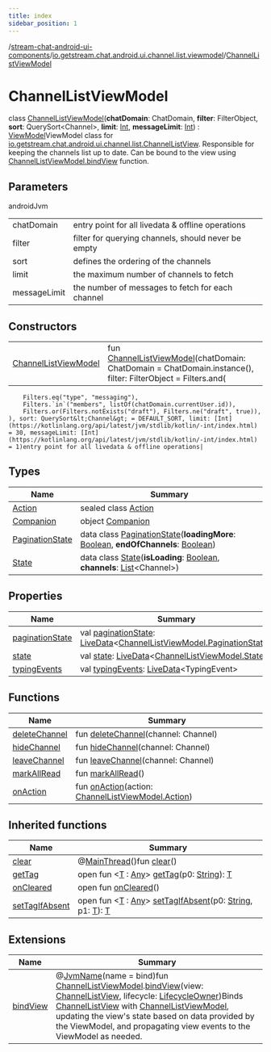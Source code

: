 ```yaml
---
title: index
sidebar_position: 1
---
```

/[stream-chat-android-ui-components](../../index.md)/[io.getstream.chat.android.ui.channel.list.viewmodel](../index.md)/[ChannelListViewModel](index.md)  
  
  
  
# ChannelListViewModel  
class [ChannelListViewModel](index.md)(**chatDomain**: ChatDomain, **filter**: FilterObject, **sort**: QuerySort&lt;Channel&gt;, **limit**: [Int](https://kotlinlang.org/api/latest/jvm/stdlib/kotlin/-int/index.html), **messageLimit**: [Int](https://kotlinlang.org/api/latest/jvm/stdlib/kotlin/-int/index.html)) : [ViewModel](https://developer.android.com/reference/kotlin/androidx/lifecycle/ViewModel.html)ViewModel class for [io.getstream.chat.android.ui.channel.list.ChannelListView](../../io.getstream.chat.android.ui.channel.list/ChannelListView/index.md). Responsible for keeping the channels list up to date. Can be bound to the view using [ChannelListViewModel.bindView](../bindView.md) function.  
  
## Parameters  
  
androidJvm  
  
| | |
|---|---|
| <a name="io.getstream.chat.android.ui.channel.list.viewmodel/ChannelListViewModel///PointingToDeclaration/"></a>chatDomain| <a name="io.getstream.chat.android.ui.channel.list.viewmodel/ChannelListViewModel///PointingToDeclaration/"></a>entry point for all livedata & offline operations|
| <a name="io.getstream.chat.android.ui.channel.list.viewmodel/ChannelListViewModel///PointingToDeclaration/"></a>filter| <a name="io.getstream.chat.android.ui.channel.list.viewmodel/ChannelListViewModel///PointingToDeclaration/"></a>filter for querying channels, should never be empty|
| <a name="io.getstream.chat.android.ui.channel.list.viewmodel/ChannelListViewModel///PointingToDeclaration/"></a>sort| <a name="io.getstream.chat.android.ui.channel.list.viewmodel/ChannelListViewModel///PointingToDeclaration/"></a>defines the ordering of the channels|
| <a name="io.getstream.chat.android.ui.channel.list.viewmodel/ChannelListViewModel///PointingToDeclaration/"></a>limit| <a name="io.getstream.chat.android.ui.channel.list.viewmodel/ChannelListViewModel///PointingToDeclaration/"></a>the maximum number of channels to fetch|
| <a name="io.getstream.chat.android.ui.channel.list.viewmodel/ChannelListViewModel///PointingToDeclaration/"></a>messageLimit| <a name="io.getstream.chat.android.ui.channel.list.viewmodel/ChannelListViewModel///PointingToDeclaration/"></a>the number of messages to fetch for each channel|
  
  
  
## Constructors  
  
| | |
|---|---|
| <a name="io.getstream.chat.android.ui.channel.list.viewmodel/ChannelListViewModel/ChannelListViewModel/#io.getstream.chat.android.livedata.ChatDomain#io.getstream.chat.android.client.api.models.FilterObject#io.getstream.chat.android.client.api.models.QuerySort[io.getstream.chat.android.client.models.Channel]#kotlin.Int#kotlin.Int/PointingToDeclaration/"></a>[ChannelListViewModel](ChannelListViewModel.md)| <a name="io.getstream.chat.android.ui.channel.list.viewmodel/ChannelListViewModel/ChannelListViewModel/#io.getstream.chat.android.livedata.ChatDomain#io.getstream.chat.android.client.api.models.FilterObject#io.getstream.chat.android.client.api.models.QuerySort[io.getstream.chat.android.client.models.Channel]#kotlin.Int#kotlin.Int/PointingToDeclaration/"></a>fun [ChannelListViewModel](ChannelListViewModel.md)(chatDomain: ChatDomain = ChatDomain.instance(), filter: FilterObject = Filters.and(
        Filters.eq("type", "messaging"),
        Filters.`in`("members", listOf(chatDomain.currentUser.id)),
        Filters.or(Filters.notExists("draft"), Filters.ne("draft", true)),
    ), sort: QuerySort&lt;Channel&gt; = DEFAULT_SORT, limit: [Int](https://kotlinlang.org/api/latest/jvm/stdlib/kotlin/-int/index.html) = 30, messageLimit: [Int](https://kotlinlang.org/api/latest/jvm/stdlib/kotlin/-int/index.html) = 1)entry point for all livedata & offline operations|
  
  
## Types  
  
|  Name |  Summary | 
|---|---|
| <a name="io.getstream.chat.android.ui.channel.list.viewmodel/ChannelListViewModel.Action///PointingToDeclaration/"></a>[Action](Action/index.md)| <a name="io.getstream.chat.android.ui.channel.list.viewmodel/ChannelListViewModel.Action///PointingToDeclaration/"></a>sealed class [Action](Action/index.md)|
| <a name="io.getstream.chat.android.ui.channel.list.viewmodel/ChannelListViewModel.Companion///PointingToDeclaration/"></a>[Companion](Companion/index.md)| <a name="io.getstream.chat.android.ui.channel.list.viewmodel/ChannelListViewModel.Companion///PointingToDeclaration/"></a>object [Companion](Companion/index.md)|
| <a name="io.getstream.chat.android.ui.channel.list.viewmodel/ChannelListViewModel.PaginationState///PointingToDeclaration/"></a>[PaginationState](PaginationState/index.md)| <a name="io.getstream.chat.android.ui.channel.list.viewmodel/ChannelListViewModel.PaginationState///PointingToDeclaration/"></a>data class [PaginationState](PaginationState/index.md)(**loadingMore**: [Boolean](https://kotlinlang.org/api/latest/jvm/stdlib/kotlin/-boolean/index.html), **endOfChannels**: [Boolean](https://kotlinlang.org/api/latest/jvm/stdlib/kotlin/-boolean/index.html))|
| <a name="io.getstream.chat.android.ui.channel.list.viewmodel/ChannelListViewModel.State///PointingToDeclaration/"></a>[State](State/index.md)| <a name="io.getstream.chat.android.ui.channel.list.viewmodel/ChannelListViewModel.State///PointingToDeclaration/"></a>data class [State](State/index.md)(**isLoading**: [Boolean](https://kotlinlang.org/api/latest/jvm/stdlib/kotlin/-boolean/index.html), **channels**: [List](https://kotlinlang.org/api/latest/jvm/stdlib/kotlin.collections/-list/index.html)&lt;Channel&gt;)|
  
  
## Properties  
  
|  Name |  Summary | 
|---|---|
| <a name="io.getstream.chat.android.ui.channel.list.viewmodel/ChannelListViewModel/paginationState/#/PointingToDeclaration/"></a>[paginationState](paginationState.md)| <a name="io.getstream.chat.android.ui.channel.list.viewmodel/ChannelListViewModel/paginationState/#/PointingToDeclaration/"></a>val [paginationState](paginationState.md): [LiveData](https://developer.android.com/reference/kotlin/androidx/lifecycle/LiveData.html)&lt;[ChannelListViewModel.PaginationState](PaginationState/index.md)&gt;|
| <a name="io.getstream.chat.android.ui.channel.list.viewmodel/ChannelListViewModel/state/#/PointingToDeclaration/"></a>[state](state.md)| <a name="io.getstream.chat.android.ui.channel.list.viewmodel/ChannelListViewModel/state/#/PointingToDeclaration/"></a>val [state](state.md): [LiveData](https://developer.android.com/reference/kotlin/androidx/lifecycle/LiveData.html)&lt;[ChannelListViewModel.State](State/index.md)&gt;|
| <a name="io.getstream.chat.android.ui.channel.list.viewmodel/ChannelListViewModel/typingEvents/#/PointingToDeclaration/"></a>[typingEvents](typingEvents.md)| <a name="io.getstream.chat.android.ui.channel.list.viewmodel/ChannelListViewModel/typingEvents/#/PointingToDeclaration/"></a>val [typingEvents](typingEvents.md): [LiveData](https://developer.android.com/reference/kotlin/androidx/lifecycle/LiveData.html)&lt;TypingEvent&gt;|
  
  
## Functions  
  
|  Name |  Summary | 
|---|---|
| <a name="io.getstream.chat.android.ui.channel.list.viewmodel/ChannelListViewModel/deleteChannel/#io.getstream.chat.android.client.models.Channel/PointingToDeclaration/"></a>[deleteChannel](deleteChannel.md)| <a name="io.getstream.chat.android.ui.channel.list.viewmodel/ChannelListViewModel/deleteChannel/#io.getstream.chat.android.client.models.Channel/PointingToDeclaration/"></a>fun [deleteChannel](deleteChannel.md)(channel: Channel)|
| <a name="io.getstream.chat.android.ui.channel.list.viewmodel/ChannelListViewModel/hideChannel/#io.getstream.chat.android.client.models.Channel/PointingToDeclaration/"></a>[hideChannel](hideChannel.md)| <a name="io.getstream.chat.android.ui.channel.list.viewmodel/ChannelListViewModel/hideChannel/#io.getstream.chat.android.client.models.Channel/PointingToDeclaration/"></a>fun [hideChannel](hideChannel.md)(channel: Channel)|
| <a name="io.getstream.chat.android.ui.channel.list.viewmodel/ChannelListViewModel/leaveChannel/#io.getstream.chat.android.client.models.Channel/PointingToDeclaration/"></a>[leaveChannel](leaveChannel.md)| <a name="io.getstream.chat.android.ui.channel.list.viewmodel/ChannelListViewModel/leaveChannel/#io.getstream.chat.android.client.models.Channel/PointingToDeclaration/"></a>fun [leaveChannel](leaveChannel.md)(channel: Channel)|
| <a name="io.getstream.chat.android.ui.channel.list.viewmodel/ChannelListViewModel/markAllRead/#/PointingToDeclaration/"></a>[markAllRead](markAllRead.md)| <a name="io.getstream.chat.android.ui.channel.list.viewmodel/ChannelListViewModel/markAllRead/#/PointingToDeclaration/"></a>fun [markAllRead](markAllRead.md)()|
| <a name="io.getstream.chat.android.ui.channel.list.viewmodel/ChannelListViewModel/onAction/#io.getstream.chat.android.ui.channel.list.viewmodel.ChannelListViewModel.Action/PointingToDeclaration/"></a>[onAction](onAction.md)| <a name="io.getstream.chat.android.ui.channel.list.viewmodel/ChannelListViewModel/onAction/#io.getstream.chat.android.ui.channel.list.viewmodel.ChannelListViewModel.Action/PointingToDeclaration/"></a>fun [onAction](onAction.md)(action: [ChannelListViewModel.Action](Action/index.md))|
  
  
## Inherited functions  
  
|  Name |  Summary | 
|---|---|
| <a name="androidx.lifecycle/ViewModel/clear/#/PointingToDeclaration/"></a>[clear](../../io.getstream.chat.android.ui.typing.viewmodel/TypingIndicatorViewModel/index.md#-1936886459%2FFunctions%2F-523872580)| <a name="androidx.lifecycle/ViewModel/clear/#/PointingToDeclaration/"></a>@[MainThread](https://developer.android.com/reference/kotlin/androidx/annotation/MainThread.html)()fun [clear](../../io.getstream.chat.android.ui.typing.viewmodel/TypingIndicatorViewModel/index.md#-1936886459%2FFunctions%2F-523872580)()|
| <a name="androidx.lifecycle/ViewModel/getTag/#kotlin.String/PointingToDeclaration/"></a>[getTag](../../io.getstream.chat.android.ui.typing.viewmodel/TypingIndicatorViewModel/index.md#-215894976%2FFunctions%2F-523872580)| <a name="androidx.lifecycle/ViewModel/getTag/#kotlin.String/PointingToDeclaration/"></a>open fun &lt;[T](../../io.getstream.chat.android.ui.typing.viewmodel/TypingIndicatorViewModel/index.md#-215894976%2FFunctions%2F-523872580) : [Any](https://kotlinlang.org/api/latest/jvm/stdlib/kotlin/-any/index.html)&gt; [getTag](../../io.getstream.chat.android.ui.typing.viewmodel/TypingIndicatorViewModel/index.md#-215894976%2FFunctions%2F-523872580)(p0: [String](https://kotlinlang.org/api/latest/jvm/stdlib/kotlin/-string/index.html)): [T](../../io.getstream.chat.android.ui.typing.viewmodel/TypingIndicatorViewModel/index.md#-215894976%2FFunctions%2F-523872580)|
| <a name="androidx.lifecycle/ViewModel/onCleared/#/PointingToDeclaration/"></a>[onCleared](../../io.getstream.chat.android.ui.typing.viewmodel/TypingIndicatorViewModel/index.md#-1930136507%2FFunctions%2F-523872580)| <a name="androidx.lifecycle/ViewModel/onCleared/#/PointingToDeclaration/"></a>open fun [onCleared](../../io.getstream.chat.android.ui.typing.viewmodel/TypingIndicatorViewModel/index.md#-1930136507%2FFunctions%2F-523872580)()|
| <a name="androidx.lifecycle/ViewModel/setTagIfAbsent/#kotlin.String#TypeParam(bounds=[kotlin.Any])/PointingToDeclaration/"></a>[setTagIfAbsent](../../io.getstream.chat.android.ui.typing.viewmodel/TypingIndicatorViewModel/index.md#-1567230750%2FFunctions%2F-523872580)| <a name="androidx.lifecycle/ViewModel/setTagIfAbsent/#kotlin.String#TypeParam(bounds=[kotlin.Any])/PointingToDeclaration/"></a>open fun &lt;[T](../../io.getstream.chat.android.ui.typing.viewmodel/TypingIndicatorViewModel/index.md#-1567230750%2FFunctions%2F-523872580) : [Any](https://kotlinlang.org/api/latest/jvm/stdlib/kotlin/-any/index.html)&gt; [setTagIfAbsent](../../io.getstream.chat.android.ui.typing.viewmodel/TypingIndicatorViewModel/index.md#-1567230750%2FFunctions%2F-523872580)(p0: [String](https://kotlinlang.org/api/latest/jvm/stdlib/kotlin/-string/index.html), p1: [T](../../io.getstream.chat.android.ui.typing.viewmodel/TypingIndicatorViewModel/index.md#-1567230750%2FFunctions%2F-523872580)): [T](../../io.getstream.chat.android.ui.typing.viewmodel/TypingIndicatorViewModel/index.md#-1567230750%2FFunctions%2F-523872580)|
  
  
## Extensions  
  
|  Name |  Summary | 
|---|---|
| <a name="io.getstream.chat.android.ui.channel.list.viewmodel//bindView/io.getstream.chat.android.ui.channel.list.viewmodel.ChannelListViewModel#io.getstream.chat.android.ui.channel.list.ChannelListView#androidx.lifecycle.LifecycleOwner/PointingToDeclaration/"></a>[bindView](../bindView.md)| <a name="io.getstream.chat.android.ui.channel.list.viewmodel//bindView/io.getstream.chat.android.ui.channel.list.viewmodel.ChannelListViewModel#io.getstream.chat.android.ui.channel.list.ChannelListView#androidx.lifecycle.LifecycleOwner/PointingToDeclaration/"></a>@[JvmName](https://kotlinlang.org/api/latest/jvm/stdlib/kotlin.jvm/-jvm-name/index.html)(name = bind)fun [ChannelListViewModel](index.md).[bindView](../bindView.md)(view: [ChannelListView](../../io.getstream.chat.android.ui.channel.list/ChannelListView/index.md), lifecycle: [LifecycleOwner](https://developer.android.com/reference/kotlin/androidx/lifecycle/LifecycleOwner.html))Binds [ChannelListView](../../io.getstream.chat.android.ui.channel.list/ChannelListView/index.md) with [ChannelListViewModel](index.md), updating the view's state based on data provided by the ViewModel, and propagating view events to the ViewModel as needed.|

